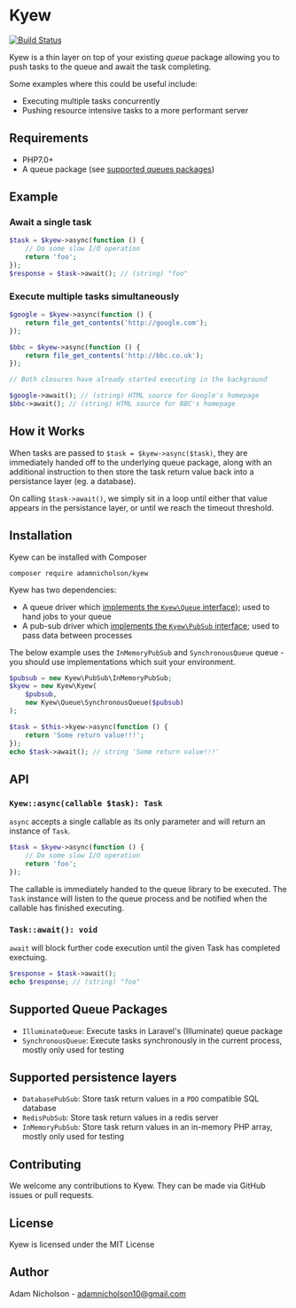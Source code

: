 # Kyew

[![Build Status](https://travis-ci.org/adamnicholson/kyew.svg?branch=master)](https://travis-ci.org/adamnicholson/kyew)

Kyew is a thin layer on top of your existing *queue* package allowing you to push tasks to the queue and await the task completing.

Some examples where this could be useful include:

- Executing multiple tasks concurrently
- Pushing resource intensive tasks to a more performant server

## Requirements

- PHP7.0+
- A queue package (see [supported queues packages](#supported-queue-packages))

## Example

### Await a single task

```php
$task = $kyew->async(function () {
    // Do some slow I/O operation
    return 'foo';
});
$response = $task->await(); // (string) "foo"
```

### Execute multiple tasks simultaneously

```php
$google = $kyew->async(function () {
    return file_get_contents('http://google.com');
});

$bbc = $kyew->async(function () {
    return file_get_contents('http://bbc.co.uk');
});

// Both closures have already started executing in the background

$google->await(); // (string) HTML source for Google's homepage 
$bbc->await(); // (string) HTML source for BBC's homepage 
```

## How it Works

When tasks are passed to `$task = $kyew->async($task)`, they are immediately handed off to the underlying queue package, along with an additional instruction to then store the task return value back into a persistance layer (eg. a database).

On calling `$task->await()`, we simply sit in a loop until either that value appears in the persistance layer, or until we reach the timeout threshold.

## Installation

Kyew can be installed with Composer

```
composer require adamnicholson/kyew
```

Kyew has two dependencies:

- A queue driver which [implements the `Kyew\Queue` interface](#supported-queue-packages)); used to hand jobs to your queue
- A pub-sub driver which [implements the `Kyew\PubSub` interface](#supported-persistence-layers); used to pass data between processes

The below example uses the `InMemoryPubSub` and `SynchronousQueue` queue - you should use implementations which suit your environment. 

```php
$pubsub = new Kyew\PubSub\InMemoryPubSub;
$kyew = new Kyew\Kyew(
    $pubsub,
    new Kyew\Queue\SynchronousQueue($pubsub)
);

$task = $this->kyew->async(function () {
    return 'Some return value!!!';
});
echo $task->await(); // string 'Some return value!!!'
```

## API

### `Kyew::async(callable $task): Task`
`async` accepts a single callable as its only parameter and will return an instance of `Task`. 

```php
$task = $kyew->async(function () {
    // Do some slow I/O operation
    return 'foo';
});
```
The callable is immediately handed to the queue library to be executed. The `Task` instance will listen to the queue process and be notified when the callable has finished executing. 

### `Task::await(): void`
`await` will block further code execution until the given Task has completed exectuing.

```php
$response = $task->await();
echo $response; // (string) "foo"
```

## Supported Queue Packages

- `IlluminateQueue`: Execute tasks in Laravel's (Illuminate) queue package
- `SynchronousQueue`: Execute tasks synchronously in the current process, mostly only used for testing

## Supported persistence layers

- `DatabasePubSub`: Store task return values in a `PDO` compatible SQL database
- `RedisPubSub`: Store task return values in a redis server
- `InMemoryPubSub`: Store task return values in an in-memory PHP array, mostly only used for testing

## Contributing

We welcome any contributions to Kyew. They can be made via GitHub issues or pull requests.

## License

Kyew is licensed under the MIT License

## Author

Adam Nicholson - adamnicholson10@gmail.com

